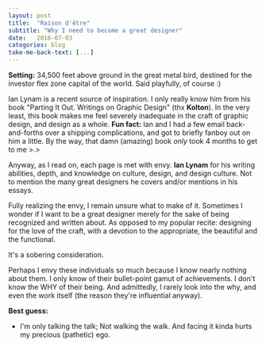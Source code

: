 ```yaml
---
layout: post
title:  "Raison d'être"
subtitle: "Why I need to become a great designer"
date:   2016-07-03
categories: blog
take-me-back-text: [...]
---
```


<b>Setting:</b> 34,500 feet above ground in the great metal bird, destined for the investor flex zone capital of the world. Said playfully, of course :)

Ian Lynam is a recent source of inspiration. I only really know him from his book "Parting It Out. Writings on Graphic Design" (thx <b>Kolton</b>). In the very least, this book makes me feel severely inadequate in the craft of graphic design, and design as a whole. <b>Fun fact:</b> Ian and I had a few email back-and-forths over a shipping complications, and got to briefly fanboy out on him a little. By the way, that damn (amazing) book <i>only</i> took 4 months to get to me >.>

Anyway, as I read on, each page is met with envy. <b>Ian Lynam</b> for his writing abilities, depth, and knowledge on culture, design, and design culture. Not to mention the many great designers he covers and/or mentions in his essays.

Fully realizing the envy, I remain unsure what to make of it. Sometimes I wonder if I want to be a great designer merely for the sake of being recognized and written about. As opposed to my popular recite: designing for the love of the craft, with a devotion to the appropriate, the beautiful and the functional.

It's a sobering consideration.

Perhaps I envy these individuals so much because I know nearly nothing about them. I only know of their bullet-point gamut of achievements. I don't know the WHY of their being. And admittedly, I rarely look into the why, and even the work itself (the reason they're influential anyway).

<b>Best guess:</b>

- I'm only talking the talk; Not walking the walk. And facing it kinda hurts my precious (pathetic) ego.
